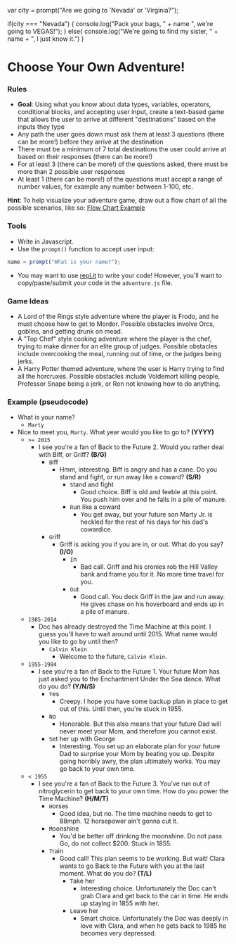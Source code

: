 var city = prompt("Are we going to 'Nevada' or 'Virginia?");

  if(city === "Nevada") {
    console.log("Pack your bags, " + name ", we're going to VEGAS!");
  } else{
    console.log("We're going to find my sister, " + name + ", I just know it.")
  }


# Choose Your Own Adventure!

### Rules
- **Goal**: Using what you know about data types, variables, operators, conditional blocks, and accepting user input, create a text-based game that allows the user to arrive at different "destinations" based on the inputs they type
- Any path the user goes down must ask them at least 3 questions (there can be more!) before they arrive at the destination
- There must be a minimum of 7 total destinations the user could arrive at based on their responses (there can be more!)
- For at least 3 (there can be more!) of the questions asked, there must be more than 2 possible user responses
- At least 1 (there can be more!) of the questions must accept a range of number values, for example any number between 1-100, etc.

**Hint**: To help visualize your adventure game, draw out a flow chart of all the possible scenarios, like so: [Flow Chart Example](http://www.sportsonearth.com/assets/images/0/5/0/79080050/cuts/WorldCupFlowchart_NEW_l6v3385x_txk68erv.jpg)

### Tools
- Write in Javascript.
- Use the `prompt()` function to accept user input:
```javascript
name = prompt("What is your name?");
```
- You may want to use [repl.it](https://repl.it/languages/javascript_web) to write your code! However, you'll want to copy/paste/submit your code in the `adventure.js` file.

### Game Ideas
- A Lord of the Rings style adventure where the player is Frodo, and he must choose how to get to Mordor. Possible obstacles involve Orcs, goblins, and getting drunk on mead.
- A "Top Chef" style cooking adventure where the player is the chef, trying to make dinner for an elite group of judges. Possible obstacles include overcooking the meal, running out of time, or the judges being jerks.
- A Harry Potter themed adventure, where the user is Harry trying to find all the horcruxes. Possible obstacles include Voldemort killing people, Professor Snape being a jerk, or Ron not knowing how to do anything.

### Example (pseudocode)

- What is your name?
  - `Marty`
- Nice to meet you, `Marty`. What year would you like to go to? **(YYYY)**
    - `>= 2015`
        - I see you're a fan of Back to the Future 2. Would you rather deal with Biff, or Griff? **(B/G)**
            - `B`iff
                - Hmm, interesting. Biff is angry and has a cane. Do you stand and fight, or run away like a coward? **(S/R)**
                    - `S`tand and fight
                        - Good choice. Biff is old and feeble at this point. You push him over and he falls in a pile of manure.
                    - `R`un like a coward
                        - You get away, but your future son Marty Jr. is heckled for the rest of his days for his dad's cowardice.
            - `G`riff
                - Griff is asking you if you are in, or out. What do you say? **(I/O)**
                    - `I`n
                        - Bad call. Griff and his cronies rob the Hill Valley bank and frame you for it. No more time travel for you.
                    - `O`ut
                        - Good call. You deck Griff in the jaw and run away. He gives chase on his hoverboard and ends up in a pile of manure.
    - `1985-2014`
        - Doc has already destroyed the Time Machine at this point. I guess you'll have to wait around until 2015. What name would you like to go by until then?
            - `Calvin Klein`
                - Welcome to the future, `Calvin Klein`.
    - `1955-1984`
        - I see you're a fan of Back to the Future 1. Your future Mom has just asked you to the Enchantment Under the Sea dance. What do you do? **(Y/N/S)**
            - `Y`es
                - Creepy. I hope you have some backup plan in place to get out of this. Until then, you're stuck in 1955.
            - `N`o
                - Honorable. But this also means that your future Dad will never meet your Mom, and therefore you cannot exist.
            - `S`et her up with George
                - Interesting. You set up an elaborate plan for your future Dad to surprise your Mom by beating you up. Despite going horribly awry, the plan ultimately works. You may go back to your own time.
    - `< 1955`
        - I see you're a fan of Back to the Future 3. You've run out of nitroglycerin to get back to your own time. How do you power the Time Machine? **(H/M/T)**
            - `H`orses
                - Good idea, but no. The time machine needs to get to 88mph. 12 horsepower ain't gonna cut it.
            - `M`oonshine
                - You'd be better off drinking the moonshine. Do not pass Go, do not collect $200. Stuck in 1855.
            - `T`rain
                - Good call! This plan seems to be working. But wait! Clara wants to go Back to the Future with you at the last moment. What do you do? **(T/L)**
                    - `T`ake her
                        - Interesting choice. Unfortunately the Doc can't grab Clara and get back to the car in time. He ends up staying in 1855 with her.
                    - `L`eave her
                        - Smart choice. Unfortunately the Doc was deeply in love with Clara, and when he gets back to 1985 he becomes very depressed.
